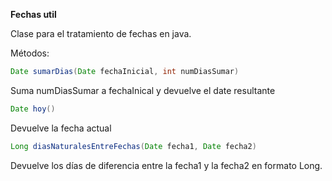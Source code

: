 **Fechas util**

Clase para el tratamiento de fechas en java.

Métodos:

```java
Date sumarDias(Date fechaInicial, int numDiasSumar)
```

Suma numDiasSumar a fechaInical y devuelve el date resultante

```java
Date hoy()
```

 Devuelve la fecha actual

```java
Long diasNaturalesEntreFechas(Date fecha1, Date fecha2)
```

Devuelve los días de diferencia entre la fecha1 y la fecha2 en formato Long.